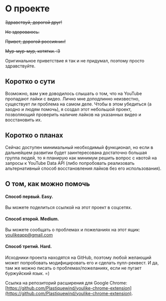 # О проекте

~~Здравствуй, дорогой друг!~~

~~Не здороваюсь.~~

~~Привет, дорогой россиянин!~~

~~Мур-мур-мур, котятки. :3~~	

Оригинальное приветствие я так и не придумал, поэтому просто здравствуйте.

## Коротко о сути

Возможно, вам уже доводилось слышать о том, что на YouTube пропадают лайки с видео.
Лично мне доподлинно неизвестно, существует ли проблема на самом деле. 
Чтобы в этом убедиться (а заодно и людям помочь), я создал этот небольшой проект,
позволяющий проверить наличие лайков на указанных видео и восстановить их.

## Коротко о планах

Сейчас доступен минимальный необходимый функционал, но если в дальнейшем развитии
будет заинтересована достаточно большая группа людей, то я планирую как минимум решить вопрос с квотой на запросы к YouTube Data API (либо попробовать реализовать альтернативный способ восстановления лайков без его использования).

## О том, как можно помочь

#### Способ первый. Easy.

Вы можете поделиться ссылкой на этот проект в соцсетях.

#### Способ второй. Medium.

Вы можете сообщать о проблемах и пожеланиях на этот ящик: [youlikeapp@gmail.com](mailto:youlikeapp@gmail.com)

#### Способ третий. Hard.

Исходники проекта находятся на GitHub, поэтому любой желающий
может попробовать модифицировать его и сделать пулл-реквест.
И да, там же можно писать о проблемах/пожеланиях, если не пугает
буржуйский язык. =)

Ссылка на репозиторий расширения для Google Chrome: [https://github.com/Plastiquewind/youlike-chrome-extension](https://github.com/Plastiquewind/youlike-chrome-extension).